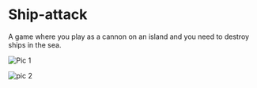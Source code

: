 # Ship-attack
A game where you play as a cannon on an island and you need to destroy ships in the sea.


![Pic 1](https://user-images.githubusercontent.com/113251753/214109856-f356f2fd-05d7-4a66-8e28-0dc5a2136811.PNG)


![pic 2](https://user-images.githubusercontent.com/113251753/214109901-a8f54a5f-47dd-4451-993d-5c13f7eb1043.PNG)
